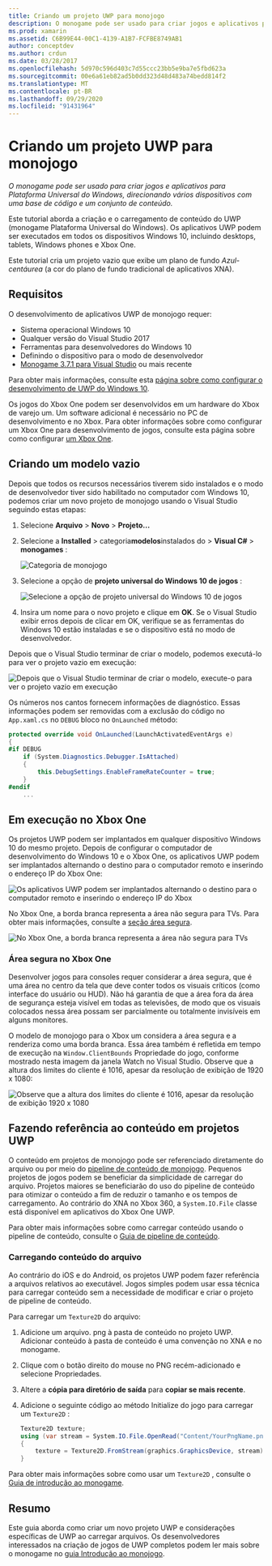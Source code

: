 ```yaml
---
title: Criando um projeto UWP para monojogo
description: O monogame pode ser usado para criar jogos e aplicativos para Plataforma Universal do Windows, direcionando vários dispositivos com uma base de código e um conjunto de conteúdo.
ms.prod: xamarin
ms.assetid: C6B99E44-00C1-4139-A1B7-FCFBE8749AB1
author: conceptdev
ms.author: crdun
ms.date: 03/28/2017
ms.openlocfilehash: 5d970c596d403c7d55ccc23bb5e9ba7e5fbd623a
ms.sourcegitcommit: 00e6a61eb82ad5b0dd323d48d483a74bedd814f2
ms.translationtype: MT
ms.contentlocale: pt-BR
ms.lasthandoff: 09/29/2020
ms.locfileid: "91431964"
---
```

# <a name="creating-a-monogame-uwp-project"></a>Criando um projeto UWP para monojogo

_O monogame pode ser usado para criar jogos e aplicativos para Plataforma Universal do Windows, direcionando vários dispositivos com uma base de código e um conjunto de conteúdo._

Este tutorial aborda a criação e o carregamento de conteúdo do UWP (monogame Plataforma Universal do Windows). Os aplicativos UWP podem ser executados em todos os dispositivos Windows 10, incluindo desktops, tablets, Windows phones e Xbox One.

Este tutorial cria um projeto vazio que exibe um plano de fundo *Azul-centáurea* (a cor do plano de fundo tradicional de aplicativos XNA).

## <a name="requirements"></a>Requisitos

O desenvolvimento de aplicativos UWP de monojogo requer:

- Sistema operacional Windows 10
- Qualquer versão do Visual Studio 2017
- Ferramentas para desenvolvedores do Windows 10
- Definindo o dispositivo para o modo de desenvolvedor
- [Monogame 3.7.1 para Visual Studio](http://community.monogame.net/t/monogame-3-7-1-release/11173) ou mais recente

Para obter mais informações, consulte esta [página sobre como configurar o desenvolvimento de UWP do Windows 10](/windows/uwp/get-started/get-set-up).

Os jogos do Xbox One podem ser desenvolvidos em um hardware do Xbox de varejo um. Um software adicional é necessário no PC de desenvolvimento e no Xbox. Para obter informações sobre como configurar um Xbox One para desenvolvimento de jogos, consulte esta página sobre como configurar [um Xbox One](/windows/uwp/xbox-apps/).

## <a name="creating-an-empty-template"></a>Criando um modelo vazio

Depois que todos os recursos necessários tiverem sido instalados e o modo de desenvolvedor tiver sido habilitado no computador com Windows 10, podemos criar um novo projeto de monojogo usando o Visual Studio seguindo estas etapas:

1. Selecione **Arquivo** > **Novo** > **Projeto...**
1. Selecione a **Installed**  >  categoria**modelos**instalados do  >  **Visual C#**  >  **monogames** :

    ![Categoria de monojogo](uwp-images/image1.png)

1. Selecione a opção de **projeto universal do Windows 10 de jogos** :

    ![Selecione a opção de projeto universal do Windows 10 de jogos](uwp-images/image2.png)

1. Insira um nome para o novo projeto e clique em **OK**.
Se o Visual Studio exibir erros depois de clicar em OK, verifique se as ferramentas do Windows 10 estão instaladas e se o dispositivo está no modo de desenvolvedor.

Depois que o Visual Studio terminar de criar o modelo, podemos executá-lo para ver o projeto vazio em execução:

![Depois que o Visual Studio terminar de criar o modelo, execute-o para ver o projeto vazio em execução](uwp-images/image3.png)

Os números nos cantos fornecem informações de diagnóstico. Essas informações podem ser removidas com a exclusão do código no `App.xaml.cs` no `DEBUG` bloco no `OnLaunched` método:

```csharp
protected override void OnLaunched(LaunchActivatedEventArgs e)
{
#if DEBUG
    if (System.Diagnostics.Debugger.IsAttached)
    {
        this.DebugSettings.EnableFrameRateCounter = true;
    }
#endif
    ...
```

## <a name="running-on-xbox-one"></a>Em execução no Xbox One

Os projetos UWP podem ser implantados em qualquer dispositivo Windows 10 do mesmo projeto. Depois de configurar o computador de desenvolvimento do Windows 10 e o Xbox One, os aplicativos UWP podem ser implantados alternando o destino para o computador remoto e inserindo o endereço IP do Xbox One:

![Os aplicativos UWP podem ser implantados alternando o destino para o computador remoto e inserindo o endereço IP do Xbox](uwp-images/remote.png)

No Xbox One, a borda branca representa a área não segura para TVs. Para obter mais informações, consulte a [seção área segura](#safe-area-on-xbox-one).

![No Xbox One, a borda branca representa a área não segura para TVs](uwp-images/safearea.png)

### <a name="safe-area-on-xbox-one"></a>Área segura no Xbox One

Desenvolver jogos para consoles requer considerar a área segura, que é uma área no centro da tela que deve conter todos os visuais críticos (como interface do usuário ou HUD). Não há garantia de que a área fora da área de segurança esteja visível em todas as televisões, de modo que os visuais colocados nessa área possam ser parcialmente ou totalmente invisíveis em alguns monitores.

O modelo de monojogo para o Xbox um considera a área segura e a renderiza como uma borda branca. Essa área também é refletida em tempo de execução na `Window.ClientBounds` Propriedade do jogo, conforme mostrado nesta imagem da janela Watch no Visual Studio. Observe que a altura dos limites do cliente é 1016, apesar da resolução de exibição de 1920 x 1080:

![Observe que a altura dos limites do cliente é 1016, apesar da resolução de exibição 1920 x 1080](uwp-images/clientbounds.png)

## <a name="referencing-content-in-uwp-projects"></a>Fazendo referência ao conteúdo em projetos UWP

O conteúdo em projetos de monojogo pode ser referenciado diretamente do arquivo ou por meio do [pipeline de conteúdo de monojogo](https://github.com/xamarin/docs-archive/blob/master/Docs/CocosSharp/content-pipeline/introduction.md). Pequenos projetos de jogos podem se beneficiar da simplicidade de carregar do arquivo. Projetos maiores se beneficiarão do uso do pipeline de conteúdo para otimizar o conteúdo a fim de reduzir o tamanho e os tempos de carregamento. Ao contrário do XNA no Xbox 360, a `System.IO.File` classe está disponível em aplicativos do Xbox One UWP.

Para obter mais informações sobre como carregar conteúdo usando o pipeline de conteúdo, consulte o [Guia de pipeline de conteúdo](https://github.com/xamarin/docs-archive/blob/master/Docs/CocosSharp/content-pipeline/introduction.md).

### <a name="loading-content-from-file"></a>Carregando conteúdo do arquivo

Ao contrário do iOS e do Android, os projetos UWP podem fazer referência a arquivos relativos ao executável. Jogos simples podem usar essa técnica para carregar conteúdo sem a necessidade de modificar e criar o projeto de pipeline de conteúdo.

Para carregar um `Texture2D` do arquivo:

1. Adicione um arquivo. png à pasta de conteúdo no projeto UWP. Adicionar conteúdo à pasta de conteúdo é uma convenção no XNA e no monogame.
1. Clique com o botão direito do mouse no PNG recém-adicionado e selecione Propriedades.
1. Altere a **cópia para diretório de saída** para **copiar se mais recente**.
1. Adicione o seguinte código ao método Initialize do jogo para carregar um `Texture2D` :

    ```csharp
    Texture2D texture;
    using (var stream = System.IO.File.OpenRead("Content/YourPngName.png"))
    {
        texture = Texture2D.FromStream(graphics.GraphicsDevice, stream);
    }
    ```

Para obter mais informações sobre como usar um `Texture2D` , consulte o [Guia de introdução ao monogame](~/graphics-games/monogame/introduction/index.md).

## <a name="summary"></a>Resumo

Este guia aborda como criar um novo projeto UWP e considerações específicas de UWP ao carregar arquivos. Os desenvolvedores interessados na criação de jogos de UWP completos podem ler mais sobre o monogame no [guia Introdução ao monojogo](~/graphics-games/monogame/introduction/index.md).